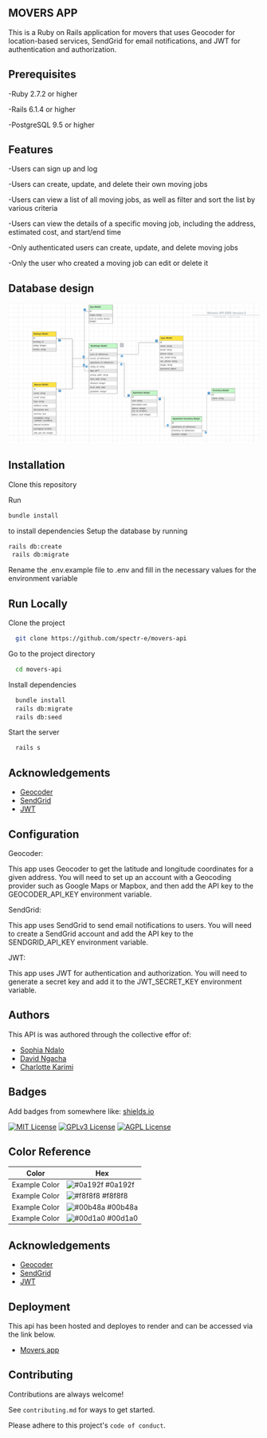 ## MOVERS APP

 This is a Ruby on Rails application for movers that uses Geocoder for location-based services, SendGrid for email notifications, and JWT for authentication and authorization.

 ## Prerequisites

-Ruby 2.7.2 or higher

-Rails 6.1.4 or higher

-PostgreSQL 9.5 or higher


## Features

-Users can sign up and log 

-Users can create, update, and delete their own moving jobs

-Users can view a list of all moving jobs, as well as filter and sort the list by various criteria

-Users can view the details of a specific moving job, including the address, estimated cost, and start/end time

-Only authenticated users can create, update, and delete moving jobs

-Only the user who created a moving job can edit or delete it

## Database design
![DatabaseDesign](/public/images/Dabase_design.png)


## Installation


Clone this repository

Run 
```bash
bundle install
```
 to install dependencies
Setup the database by running 

```bash
rails db:create 
 rails db:migrate
 ```

Rename the .env.example file to .env and fill in the necessary values for the environment variable
    
## Run Locally

Clone the project

```bash
  git clone https://github.com/spectr-e/movers-api
```

Go to the project directory

```bash
  cd movers-api
```

Install dependencies

```bash
  bundle install
  rails db:migrate
  rails db:seed
```

Start the server

```bash
  rails s
```

## Acknowledgements

 - [Geocoder](https://github.com/alexreisner/geocoder)
 - [SendGrid](https://sendgrid.com/)
 - [JWT](https://jwt.io/)


## Configuration

Geocoder:

This app uses Geocoder to get the latitude and longitude coordinates for a given address. You will need to set up an account with a Geocoding provider such as Google Maps or Mapbox, and then add the API key to the GEOCODER_API_KEY environment variable.

SendGrid:

This app uses SendGrid to send email notifications to users. You will need to create a SendGrid account and add the API key to the SENDGRID_API_KEY environment variable.

JWT:

This app uses JWT for authentication and authorization. You will need to generate a secret key and add it to the JWT_SECRET_KEY environment variable.


## Authors
This API is was authored through the collective effor of: 

- [Sophia Ndalo](https://github.com/sophie-ndalo)
- [David Ngacha](https://github.com/ngachadavid)
- [Charlotte Karimi](http://github.com/charlotte283)


## Badges

Add badges from somewhere like: [shields.io](https://shields.io/)

[![MIT License](https://img.shields.io/badge/License-MIT-green.svg)](https://choosealicense.com/licenses/mit/)
[![GPLv3 License](https://img.shields.io/badge/License-GPL%20v3-yellow.svg)](https://opensource.org/licenses/)
[![AGPL License](https://img.shields.io/badge/license-AGPL-blue.svg)](http://www.gnu.org/licenses/agpl-3.0)

## Color Reference

| Color             | Hex                                                                |
| ----------------- | ------------------------------------------------------------------ |
| Example Color | ![#0a192f](https://via.placeholder.com/10/0a192f?text=+) #0a192f |
| Example Color | ![#f8f8f8](https://via.placeholder.com/10/f8f8f8?text=+) #f8f8f8 |
| Example Color | ![#00b48a](https://via.placeholder.com/10/00b48a?text=+) #00b48a |
| Example Color | ![#00d1a0](https://via.placeholder.com/10/00b48a?text=+) #00d1a0 |


## Acknowledgements

 - [Geocoder](https://github.com/alexreisner/geocoder)
 - [SendGrid](https://sendgrid.com/)
 - [JWT](https://jwt.io/)


## Deployment

This api has been hosted and deployes to render and can be accessed via the link below.

- [Movers app](rails-lszl.onrender.com)


## Contributing

Contributions are always welcome!

See `contributing.md` for ways to get started.

Please adhere to this project's `code of conduct`.










